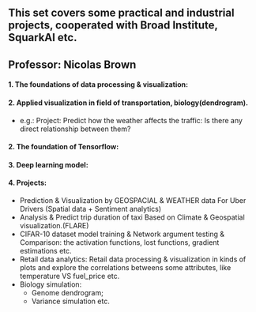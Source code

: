 ## This set covers some practical and industrial projects, cooperated with Broad Institute, SquarkAI etc.
## Professor: Nicolas Brown

#### 1. The foundations of data processing & visualization:
#### 2. Applied visualization in field of transportation, biology(dendrogram).
* e.g.: Project: Predict how the weather affects the traffic: Is there any direct relationship between them?  
#### 2. The foundation of Tensorflow: 
#### 3. Deep learning model:   
#### 4. Projects:  
* Prediction & Visualization by GEOSPACIAL & WEATHER data For Uber Drivers (Spatial data + Sentiment analytics)  
* Analysis & Predict trip duration of taxi Based on Climate & Geospatial visualization.(FLARE)
* CIFAR-10 dataset model training & Network argument testing & Comparison:  the activation functions, lost functions, gradient estimations etc.
* Retail data analytics:  Retail data processing & visualization in kinds of plots and explore the correlations betweens some attributes, like temperature VS fuel_price etc.
* Biology simulation:  
  - Genome dendrogram;
  - Variance simulation etc.




